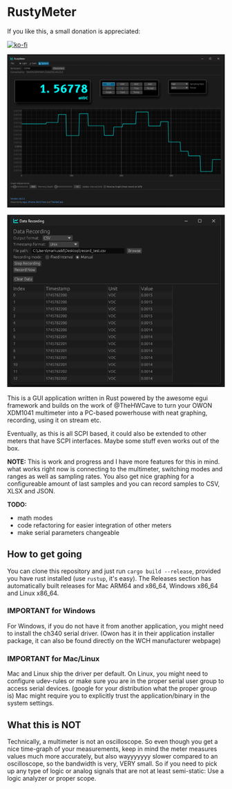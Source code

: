 # RustyMeter

If you like this, a small donation is appreciated:

[![ko-fi](https://ko-fi.com/img/githubbutton_sm.svg)](https://ko-fi.com/R6R8DQO8C)

![screenshot](assets/screenshot.png)

![recorder](assets/recorder.png)

This is a GUI application written in Rust powered by the awesome egui framework and builds
on the work of @TheHWCave to turn your OWON XDM1041 multimeter into a PC-based powerhouse
with neat graphing, recording, using it on stream etc.

Eventually, as this is all SCPI based, it could also be extended to other meters that have SCPI interfaces.
Maybe some stuff even works out of the box.

**NOTE:** This is work and progress and I have more features for this in mind. what works right now is connecting to the multimeter, switching modes and ranges as well as sampling rates. You also get nice graphing for a configureable amount of last samples and you can record samples to CSV, XLSX and JSON.

**TODO:**

- math modes
- code refactoring for easier integration of other meters
- make serial parameters changeable

## How to get going

You can clone this repository and just run `cargo build --release`, provided you have rust installed (use `rustup`, it's easy).
The Releases section has automatically built releases for Mac ARM64 and x86_64, Windows x86_64 and Linux x86_64.

### IMPORTANT for Windows

For Windows, if you do not have it from another application, you might need to install the ch340 serial driver.
(Owon has it in their application installer package, it can also be found directly on the WCH manufacturer webpage)

### IMPORTANT for Mac/Linux

Mac and Linux ship the driver per default. On Linux, you might need to configure udev-rules or make sure you are
in the proper serial user group to access serial devices. (google for your distribution what the proper group is)
Mac might require you to explicitly trust the application/binary in the system settings.

## What this is NOT

Technically, a multimeter is not an oscilloscope. So even though you get a nice time-graph of your measurements,
keep in mind the meter measures values much more accurately, but also wayyyyyyy slower compared to an oscilloscope, so the
bandwidth is very, VERY small.
So if you need to pick up any type of logic or analog signals that are not at least semi-static: Use a logic analyzer or proper scope.
